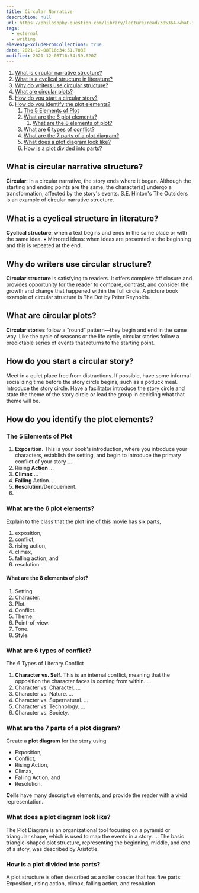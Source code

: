 ```yaml
---
title: Circular Narrative
description: null
url: https://philosophy-question.com/library/lecture/read/385364-what-is-circular-narrative-structure#0
tags:
  - external
  - writing
eleventyExcludeFromCollections: true
date: 2021-12-08T16:34:51.703Z
modified: 2021-12-08T16:34:59.620Z
---
```


1. [What is circular narrative structure?](#what-is-circular-narrative-structure)
2. [What is a cyclical structure in literature?](#what-is-a-cyclical-structure-in-literature)
3. [Why do writers use circular structure?](#why-do-writers-use-circular-structure)
4. [What are circular plots?](#what-are-circular-plots)
5. [How do you start a circular story?](#how-do-you-start-a-circular-story)
6. [How do you identify the plot elements?](#how-do-you-identify-the-plot-elements)
   1. [The 5 Elements of Plot](#the-5-elements-of-plot)
   2. [What are the 6 plot elements?](#what-are-the-6-plot-elements)
      1. [What are the 8 elements of plot?](#what-are-the-8-elements-of-plot)
   3. [What are 6 types of conflict?](#what-are-6-types-of-conflict)
   4. [What are the 7 parts of a plot diagram?](#what-are-the-7-parts-of-a-plot-diagram)
   5. [What does a plot diagram look like?](#what-does-a-plot-diagram-look-like)
   6. [How is a plot divided into parts?](#how-is-a-plot-divided-into-parts)

## What is circular narrative structure?

**Circular**: In a circular narrative, the story ends where it began. Although the starting and ending points are the same, the character(s) undergo a transformation, affected by the story's events. S.E. Hinton's The Outsiders is an example of circular narrative structure.

## What is a cyclical structure in literature?

**Cyclical structure**: when a text begins and ends in the same place or with the same idea. • Mirrored ideas: when ideas are presented at the beginning and this is repeated at the end.

## Why do writers use circular structure?

**Circular structure** is satisfying to readers. It offers complete ## closure and provides opportunity for the reader to compare, contrast, and consider the growth and change that happened within the full circle. A picture book example of circular structure is The Dot by Peter Reynolds.

## What are circular plots?

**Circular stories** follow a “round” pattern—they begin and end in the same way. Like the cycle of seasons or the life cycle, circular stories follow a predictable series of events that returns to the starting point.

## How do you start a circular story?

Meet in a quiet place free from distractions. If possible, have some informal socializing time before the story circle begins, such as a potluck meal. Introduce the story circle. Have a facilitator introduce the story circle and state the theme of the story circle or lead the group in deciding what that theme will be.

## How do you identify the plot elements?

### The 5 Elements of Plot

1. **Exposition**. This is your book's introduction, where you introduce your characters, establish the setting, and begin to introduce the primary conflict of your story ...
2. Rising **Action** ...
3. **Climax** ...
4. **Falling** Action. ...
5. **Resolution**/Denouement.
6.

### What are the 6 plot elements?

Explain to the class that the plot line of this movie has six parts,

1. exposition,
2. conflict,
3. rising action,
4. climax,
5. falling action, and
6. resolution.

#### What are the 8 elements of plot?

1. Setting.
2. Character.
3. Plot.
4. Conflict.
5. Theme.
6. Point-of-view.
7. Tone.
8. Style.

### What are 6 types of conflict?

The 6 Types of Literary Conflict

1. **Character vs. Self**. This is an internal conflict, meaning that the opposition the character faces is coming from within. ...
2. Character vs. Character. ...
3. Character vs. Nature. ...
4. Character vs. Supernatural. ...
5. Character vs. Technology. ...
6. Character vs. Society.

### What are the 7 parts of a plot diagram?

Create a **plot diagram** for the story using

- Exposition,
- Conflict,
- Rising Action,
- Climax,
- Falling Action, and
- Resolution.

**Cells** have many descriptive elements, and provide the reader with a vivid representation.

### What does a plot diagram look like?

The Plot Diagram is an organizational tool focusing on a pyramid or triangular shape, which is used to map the events in a story. ... The basic triangle-shaped plot structure, representing the beginning, middle, and end of a story, was described by Aristotle.

### How is a plot divided into parts?

A plot structure is often described as a roller coaster that has five parts: Exposition, rising action, climax, falling action, and resolution.
